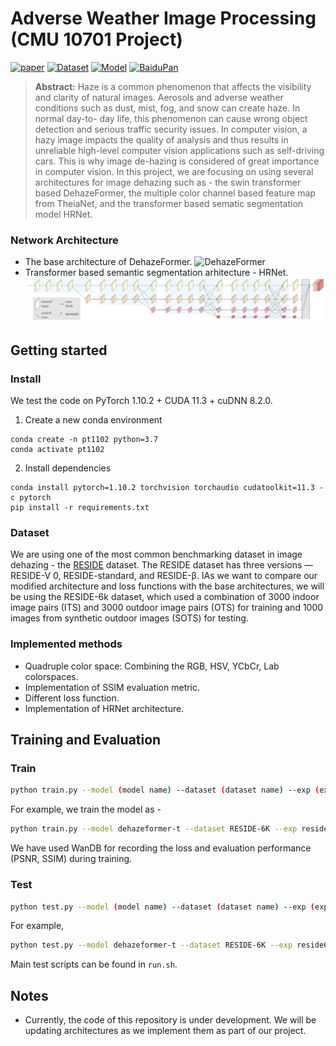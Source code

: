# Adverse Weather Image Processing (CMU 10701 Project)

[![paper](https://img.shields.io/badge/arXiv-Paper-<COLOR>.svg)](https://arxiv.org/abs/2204.03883) [![Dataset](https://img.shields.io/badge/GoogleDrive-Dataset-blue)](https://drive.google.com/drive/folders/1oaQSpdYHxEv-nMOB7yCLKfw2NDCJVtrx?usp=sharing) 
[![Model](https://img.shields.io/badge/GoogleDrive-Weight-blue)](https://drive.google.com/drive/folders/1gnQiI_7Dvy-ZdQUVYXt7pW0EFQkpK39B?usp=sharing)
[![BaiduPan](https://img.shields.io/badge/BaiduPan-Backup-orange)](https://pan.baidu.com/s/1WVdNccqDMnJ5k5Q__Y2dsg?pwd=gtuw)

> **Abstract:** 
Haze is a common phenomenon that affects the visibility and clarity of natural images. Aerosols
and adverse weather conditions such as dust, mist, fog, and snow can create haze. In normal day-to-
day life, this phenomenon can cause wrong object detection and serious traffic security issues. In
computer vision, a hazy image impacts the quality of analysis and thus results in unreliable high-level
computer vision applications such as self-driving cars. This is why image de-hazing is considered of
great importance in computer vision. In this project, we are focusing on using several architectures for image dehazing such as - the swin transformer based DehazeFormer, the multiple color channel based feature map from TheiaNet, and the transformer based sematic segmentation model HRNet.

### Network Architecture
- The base architecture of DehazeFormer.
![DehazeFormer](figs/arch.png)
- Transformer based semantic segmentation arhitecture - HRNet.
![HRNet](figs/seg-hrnet.png)

## Getting started

### Install

We test the code on PyTorch 1.10.2 + CUDA 11.3 + cuDNN 8.2.0.

1. Create a new conda environment
```
conda create -n pt1102 python=3.7
conda activate pt1102
```

2. Install dependencies
```
conda install pytorch=1.10.2 torchvision torchaudio cudatoolkit=11.3 -c pytorch
pip install -r requirements.txt
```

### Dataset

We are using one of the most common benchmarking dataset in image dehazing - the [RESIDE](https://sites.google.com/view/reside-dehaze-datasets/reside-%CE%B2?authuser=0) dataset. The RESIDE dataset has three versions — RESIDE-V 0, RESIDE-standard, and RESIDE-β. IAs we want to compare our modified architecture and loss functions with the base architectures, we will be using the RESIDE-6k dataset, which used a combination of 3000 indoor image pairs (ITS) and 3000 outdoor image pairs (OTS) for training and 1000 images from synthetic outdoor images (SOTS) for testing. 

### Implemented methods
- Quadruple color space: Combining the RGB, HSV, YCbCr, Lab colorspaces.
- Implementation of SSIM evaluation metric.
- Different loss function.
- Implementation of HRNet architecture.

## Training and Evaluation

### Train

```sh
python train.py --model (model name) --dataset (dataset name) --exp (exp name) --wandb --run_name=("run name") --num_workers=(number of worker threads)
```

For example, we train the model as - 

```sh
python train.py --model dehazeformer-t --dataset RESIDE-6K --exp reside6k --wandb --run_name="colorspace" --num_workers=2
```

We have used WanDB for recording the loss and evaluation performance (PSNR, SSIM) during training.

### Test

```sh
python test.py --model (model name) --dataset (dataset name) --exp (exp name) --wandb --run_name=("run name")
```

For example,

```sh
python test.py --model dehazeformer-t --dataset RESIDE-6K --exp reside6k --wandb --run_name="colorspace" 
```

Main test scripts can be found in `run.sh`.


## Notes

- Currently, the code of this repository is under development. We will be updating architectures as we implement them as part of our project.


